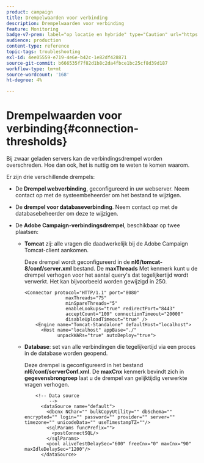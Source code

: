 ```yaml
---
product: campaign
title: Drempelwaarden voor verbinding
description: Drempelwaarden voor verbinding
feature: Monitoring
badge-v7-prem: label="op locatie en hybride" type="Caution" url="https://experienceleague.adobe.com/docs/campaign-classic/using/installing-campaign-classic/architecture-and-hosting-models/hosting-models-lp/hosting-models.html?lang=nl" tooltip="Alleen van toepassing op on-premise en hybride implementaties"
audience: production
content-type: reference
topic-tags: troubleshooting
exl-id: 4ee05559-e719-4e6e-b42c-1e82df428871
source-git-commit: b666535f7f82d1b8c2da4fbce1bc25cf8d39d187
workflow-type: tm+mt
source-wordcount: '168'
ht-degree: 4%

---
```


# Drempelwaarden voor verbinding{#connection-thresholds}



Bij zwaar geladen servers kan de verbindingsdrempel worden overschreden. Hoe dan ook, het is nuttig om te weten te komen waarom.

Er zijn drie verschillende drempels:

* De **Drempel webverbinding**, geconfigureerd in uw webserver. Neem contact op met de systeembeheerder om het bestand te wijzigen.

* De **drempel voor databaseverbinding**. Neem contact op met de databasebeheerder om deze te wijzigen.

* De **Adobe Campaign-verbindingsdrempel**, beschikbaar op twee plaatsen:

   * **Tomcat** zij: alle vragen die daadwerkelijk bij de Adobe Campaign Tomcat-client aankomen.

     Deze drempel wordt geconfigureerd in de **nl6/tomcat-8/conf/server.xml** bestand. De **maxThreads** Met kenmerk kunt u de drempel verhogen voor het aantal query&#39;s dat tegelijkertijd wordt verwerkt. Het kan bijvoorbeeld worden gewijzigd in 250.

     ```
     <Connector protocol="HTTP/1.1" port="8080"
                    maxThreads="75"
                    minSpareThreads="5"
                    enableLookups="true" redirectPort="8443"
                    acceptCount="100" connectionTimeout="20000"
                    disableUploadTimeout="true" />
         <Engine name="Tomcat-Standalone" defaultHost="localhost">
           <Host name="localhost" appBase="./"
                 unpackWARs="true" autoDeploy="true">
     ```

   * **Database**: set van alle verbindingen die tegelijkertijd via een proces in de database worden geopend.

     Deze drempel is geconfigureerd in het bestand **nl6/conf/serverConf.xml**. De **maxCnx** kenmerk bevindt zich in **gegevensbrongroep** laat u de drempel van gelijktijdig verwerkte vragen verhogen.

     ```
         <!-- Data source
              -->
           <dataSource name="default">
             <dbcnx NChar="" bulkCopyUtility="" dbSchema="" encrypted="" login="" password="" provider="" server="" timezone="" unicodeData="" useTimestampTZ=""/>
             <sqlParams funcPrefix="">
               <postConnectSQL/>
             </sqlParams>
             <pool aliveTestDelaySec="600" freeCnx="0" maxCnx="90" maxIdleDelaySec="1200"/>
           </dataSource>
     ```
